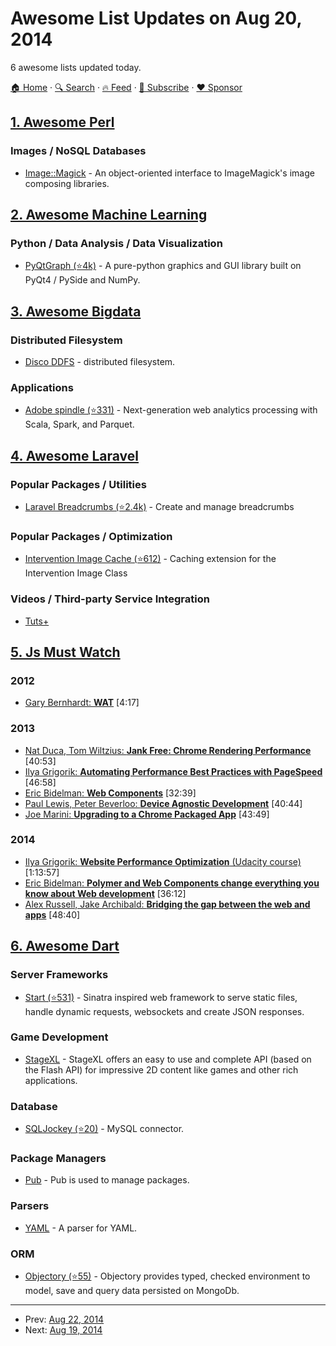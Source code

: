 # Awesome List Updates on Aug 20, 2014

6 awesome lists updated today.

[🏠 Home](/README.md) · [🔍 Search](https://www.trackawesomelist.com/search/) · [🔥 Feed](https://www.trackawesomelist.com/rss.xml) · [📮 Subscribe](https://trackawesomelist.us17.list-manage.com/subscribe?u=d2f0117aa829c83a63ec63c2f&id=36a103854c) · [❤️  Sponsor](https://github.com/sponsors/theowenyoung)



## [1. Awesome Perl](/content/hachiojipm/awesome-perl/README.md)

### Images / NoSQL Databases

*   [Image::Magick](https://metacpan.org/pod/Image::Magick) - An object-oriented interface to ImageMagick's image composing libraries.

## [2. Awesome Machine Learning](/content/josephmisiti/awesome-machine-learning/README.md)

### Python / Data Analysis / Data Visualization

*   [PyQtGraph (⭐4k)](https://github.com/pyqtgraph/pyqtgraph) - A pure-python graphics and GUI library built on PyQt4 / PySide and NumPy.

## [3. Awesome Bigdata](/content/newTendermint/awesome-bigdata/README.md)

### Distributed Filesystem

*   [Disco DDFS](http://disco.readthedocs.org/en/latest/howto/ddfs.html) - distributed filesystem.

### Applications

*   [Adobe spindle (⭐331)](https://github.com/adobe-research/spindle) - Next-generation web analytics processing with Scala, Spark, and Parquet.

## [4. Awesome Laravel](/content/chiraggude/awesome-laravel/README.md)

### Popular Packages / Utilities

*   [Laravel Breadcrumbs (⭐2.4k)](https://github.com/davejamesmiller/laravel-breadcrumbs) - Create and manage breadcrumbs

### Popular Packages / Optimization

*   [Intervention Image Cache (⭐612)](https://github.com/Intervention/imagecache) - Caching extension for the Intervention Image Class

### Videos / Third-party Service Integration

*   [Tuts+](http://code.tutsplus.com/categories/laravel/courses)

## [5. Js Must Watch](/content/bolshchikov/js-must-watch/README.md)

### 2012

*   [Gary Bernhardt: **WAT**](https://www.destroyallsoftware.com/talks/wat) \[4:17]

### 2013

*   [Nat Duca, Tom Wiltzius: **Jank Free: Chrome Rendering Performance**](https://www.youtube.com/watch?v=n8ep4leoN9A\&feature=youtu.be) \[40:53]
*   [Ilya Grigorik: **Automating Performance Best Practices with PageSpeed**](https://www.youtube.com/watch?v=uR5urTx8S4E\&feature=youtu.be) \[46:58]
*   [Eric Bidelman: **Web Components**](https://www.youtube.com/watch?v=fqULJBBEVQE\&feature=youtu.be) \[32:39]
*   [Paul Lewis, Peter Beverloo: **Device Agnostic Development**](https://www.youtube.com/watch?v=055ekKZk7mc\&feature=youtu.be)  \[40:44]
*   [Joe Marini: **Upgrading to a Chrome Packaged App**](https://www.youtube.com/watch?v=e0W2szZ2qhg\&feature=youtu.be) \[43:49]

### 2014

*   [Ilya Grigorik: **Website Performance Optimization** (Udacity course)](https://www.udacity.com/course/ud884) \[1:13:57]
*   [Eric Bidelman: **Polymer and Web Components change everything you know about Web development**](https://www.youtube.com/watch?v=8OJ7ih8EE7s) \[36:12]
*   [Alex Russell, Jake Archibald: **Bridging the gap between the web and apps**](https://www.youtube.com/watch?v=_yy0CDLnhMA)  \[48:40]

## [6. Awesome Dart](/content/yissachar/awesome-dart/README.md)

### Server Frameworks

*   [Start (⭐531)](https://github.com/lvivski/start) - Sinatra inspired web framework to serve static files, handle dynamic requests, websockets and create JSON responses.

### Game Development

*   [StageXL](http://www.stagexl.org/) - StageXL offers an easy to use and complete API (based on the Flash API) for impressive 2D content like games and other rich applications.

### Database

*   [SQLJockey (⭐20)](https://github.com/jamesots/sqljocky) - MySQL connector.

### Package Managers

*   [Pub](https://pub.dartlang.org/) - Pub is used to manage packages.

### Parsers

*   [YAML](https://pub.dartlang.org/packages/yaml) - A parser for YAML.

### ORM

*   [Objectory (⭐55)](https://github.com/vadimtsushko/objectory) - Objectory provides typed, checked environment to model, save and query data persisted on MongoDb.

---

- Prev: [Aug 22, 2014](/content/2014/08/22/README.md)
- Next: [Aug 19, 2014](/content/2014/08/19/README.md)